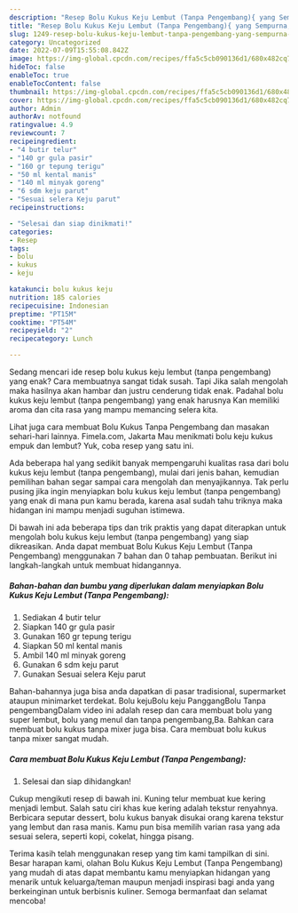 ```yaml
---
description: "Resep Bolu Kukus Keju Lembut (Tanpa Pengembang){ yang Sempurna,  Menu Buat lebaran"
title: "Resep Bolu Kukus Keju Lembut (Tanpa Pengembang){ yang Sempurna,  Menu Buat lebaran"
slug: 1249-resep-bolu-kukus-keju-lembut-tanpa-pengembang-yang-sempurna-menu-buat-lebaran
category: Uncategorized
date: 2022-07-09T15:55:08.842Z
image: https://img-global.cpcdn.com/recipes/ffa5c5cb090136d1/680x482cq70/bolu-kukus-keju-lembut-tanpa-pengembang-foto-resep-utama.jpg
hideToc: false
enableToc: true
enableTocContent: false
thumbnail: https://img-global.cpcdn.com/recipes/ffa5c5cb090136d1/680x482cq70/bolu-kukus-keju-lembut-tanpa-pengembang-foto-resep-utama.jpg
cover: https://img-global.cpcdn.com/recipes/ffa5c5cb090136d1/680x482cq70/bolu-kukus-keju-lembut-tanpa-pengembang-foto-resep-utama.jpg
author: Admin
authorAv: notfound
ratingvalue: 4.9
reviewcount: 7
recipeingredient:
- "4 butir telur"
- "140 gr gula pasir"
- "160 gr tepung terigu"
- "50 ml kental manis"
- "140 ml minyak goreng"
- "6 sdm keju parut"
- "Sesuai selera Keju parut"
recipeinstructions:

- "Selesai dan siap dinikmati!"
categories:
- Resep
tags:
- bolu
- kukus
- keju

katakunci: bolu kukus keju 
nutrition: 185 calories
recipecuisine: Indonesian
preptime: "PT15M"
cooktime: "PT54M"
recipeyield: "2"
recipecategory: Lunch

---
```



Sedang mencari ide resep bolu kukus keju lembut (tanpa pengembang) yang enak? Cara membuatnya sangat tidak susah. Tapi Jika salah mengolah maka hasilnya akan hambar dan justru cenderung tidak enak. Padahal bolu kukus keju lembut (tanpa pengembang) yang enak harusnya Kan memiliki aroma dan cita rasa yang mampu memancing selera kita.


Lihat juga cara membuat Bolu Kukus Tanpa Pengembang dan masakan sehari-hari lainnya. Fimela.com, Jakarta Mau menikmati bolu keju kukus empuk dan lembut? Yuk, coba resep yang satu ini.

Ada beberapa hal yang sedikit banyak mempengaruhi kualitas rasa dari bolu kukus keju lembut (tanpa pengembang), mulai dari jenis bahan, kemudian pemilihan bahan segar sampai cara mengolah dan menyajikannya. Tak perlu pusing jika ingin menyiapkan bolu kukus keju lembut (tanpa pengembang) yang enak di mana pun kamu berada, karena asal sudah tahu triknya maka hidangan ini mampu menjadi suguhan istimewa.


Di bawah ini ada beberapa tips dan trik praktis yang dapat diterapkan untuk mengolah bolu kukus keju lembut (tanpa pengembang) yang siap dikreasikan. Anda dapat membuat Bolu Kukus Keju Lembut (Tanpa Pengembang) menggunakan 7 bahan dan 0 tahap pembuatan. Berikut ini langkah-langkah untuk membuat hidangannya.

<!--inarticleads1-->

##### Bahan-bahan dan bumbu yang diperlukan dalam menyiapkan Bolu Kukus Keju Lembut (Tanpa Pengembang):

1. Sediakan 4 butir telur
1. Siapkan 140 gr gula pasir
1. Gunakan 160 gr tepung terigu
1. Siapkan 50 ml kental manis
1. Ambil 140 ml minyak goreng
1. Gunakan 6 sdm keju parut
1. Gunakan Sesuai selera Keju parut


Bahan-bahannya juga bisa anda dapatkan di pasar tradisional, supermarket ataupun minimarket terdekat. Bolu kejuBolu keju PanggangBolu Tanpa pengembangDalam video ini adalah resep dan cara membuat bolu yang super lembut, bolu yang menul dan tanpa pengembang,Ba. Bahkan cara membuat bolu kukus tanpa mixer juga bisa. Cara membuat bolu kukus tanpa mixer sangat mudah. 

<!--inarticleads2-->

##### Cara membuat Bolu Kukus Keju Lembut (Tanpa Pengembang):


1. Selesai dan siap dihidangkan!

Cukup mengikuti resep di bawah ini. Kuning telur membuat kue kering menjadi lembut. Salah satu ciri khas kue kering adalah tekstur renyahnya. Berbicara seputar dessert, bolu kukus banyak disukai orang karena tekstur yang lembut dan rasa manis. Kamu pun bisa memilih varian rasa yang ada sesuai selera, seperti kopi, cokelat, hingga pisang. 

Terima kasih telah menggunakan resep yang tim kami tampilkan di sini. Besar harapan kami, olahan Bolu Kukus Keju Lembut (Tanpa Pengembang) yang mudah di atas dapat membantu kamu menyiapkan hidangan yang menarik untuk keluarga/teman maupun menjadi inspirasi bagi anda yang berkeinginan untuk berbisnis kuliner. Semoga bermanfaat dan selamat mencoba!
